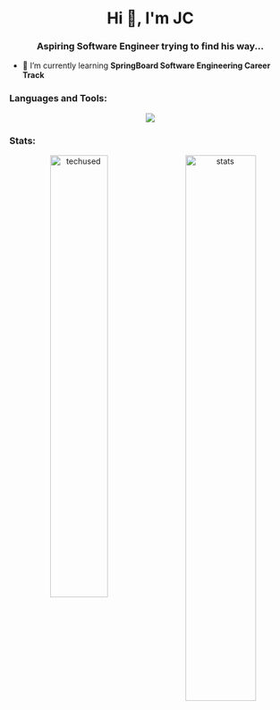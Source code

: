 <h1 align="center">Hi 👋, I'm JC</h1>
<h3 align="center">Aspiring Software Engineer trying to find his way...</h3>

- 🌱 I’m currently learning **SpringBoard Software Engineering Career Track**

<p align="center">
</p>

<h3 align="left">Languages and Tools:</h3>
<p align="center">
  <img src="https://img.shields.io/badge/-ReactJS-%2320232a.svg?logo=react&logoColor=%2361DAFB&style=for-the-badge" /img>
</p>



<h3>Stats:</h3>
<p align="center">
  <img width="45%" src="https://github-readme-stats.vercel.app/api/top-langs?username=jcketterer&show_icons=true&theme=vue-dark&locale=en&layout=compact" alt="techused" />
  <img align="right" width="50%" src="https://github-readme-stats.vercel.app/api?username=jcketterer&show_icons=true&theme=vue-dark&locale=en" alt="stats" />
</p>

